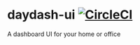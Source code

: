 # daydash-ui [![CircleCI](https://circleci.com/gh/danesparza/daydash-ui.svg?style=shield)](https://circleci.com/gh/danesparza/daydash-ui)
A dashboard UI for your home or office
